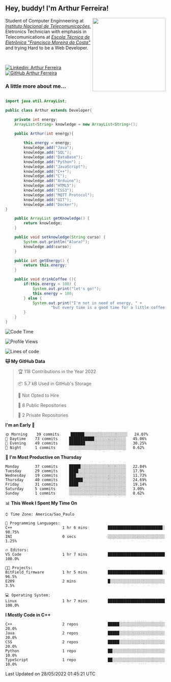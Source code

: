 <h2> Hey, buddy! I'm Arthur Ferreira!</h2>
<img align='right' src="https://media.giphy.com/media/ule4vhcY1xEKQ/giphy.gif" width="230">
<p>Student of Computer Enginneering at  <em><a href="https://inatel.br/home/" target="_blank">Instituto Nacional de Telecomunicações</a></em>, Eletronics Technician with emphasis in Telecomunications at <em><a href="https://www.etefmc.com.br" target="_blank">Escola Técnica de Eletrônica "Francisco Moreira da Costa"</a></em> and trying Hard to be a Web Developer.
</p></br>

[![Linkedin: Arthur Ferreira](https://img.shields.io/badge/-Arthur%20Ferreira%20Silva-blue?style=flat-square&logo=Linkedin&logoColor=white&link=https://www.linkedin.com/in/ArthurFerreiraSilva/)]( www.linkedin.com/in/ArthurFerreiraSilva)
[![GitHub Arthur Ferreira](https://img.shields.io/github/followers/arthur-ngdi?label=follow&style=social)](https://github.com/arthur-ngdi)


### A little more about me...  

``` Java

import java.util.ArrayList;

public class Arthur extends Developer{

    private int energy;
    ArrayList<String> knowledge = new ArrayList<String>();

    public Arthur(int energy){
        
        this.energy = energy;
        knowledge.add("Java");
        knowledge.add("SQL");
        knowledge.add("DataBase");
        knowledge.add("Python") ;
        knowledge.add("JavaScript");
        knowledge.add("C++");
        knowledge.add("C");
        knowledge.add("Arduino");
        knowledge.add("HTML5");
        knowledge.add("CSS3");
        knowledge.add("MQTT Protocol");
        knowledge.add("GIT");
        knowledge.add("Docker");
}

    public ArrayList getKnowledge() {
        return knowledge;
    }

    public void setknowledge(String curso) {
        System.out.println("Alura?");
        knowledge.add(curso);
    }

    public int getEnergy() {
        return this.energy;
    }

    public void drinkCoffee (){
        if(this.energy < 100) {
            System.out.print("let's go!");
            this.energy = 100;
        } else {
            System.out.print("I'm not in need of energy, " +
                    "but every time is a good time for a little coffee!");
        }
    }
}

```
<!--START_SECTION:waka-->
![Code Time](http://img.shields.io/badge/Code%20Time-63%20hrs%2059%20mins-blue)

![Profile Views](http://img.shields.io/badge/Profile%20Views-0-blue)

![Lines of code](https://img.shields.io/badge/From%20Hello%20World%20I%27ve%20Written-12%20Thousand%20lines%20of%20code-blue)

**🐱 My GitHub Data** 

> 🏆 118 Contributions in the Year 2022
 > 
> 📦 5.7 kB Used in GitHub's Storage 
 > 
> 🚫 Not Opted to Hire
 > 
> 📜 8 Public Repositories 
 > 
> 🔑 2 Private Repositories  
 > 
**I'm an Early 🐤** 

```text
🌞 Morning    39 commits     ██████░░░░░░░░░░░░░░░░░░░   24.07% 
🌆 Daytime    73 commits     ███████████░░░░░░░░░░░░░░   45.06% 
🌃 Evening    49 commits     ███████░░░░░░░░░░░░░░░░░░   30.25% 
🌙 Night      1 commits      ░░░░░░░░░░░░░░░░░░░░░░░░░   0.62%

```
📅 **I'm Most Productive on Thursday** 

```text
Monday       37 commits     █████░░░░░░░░░░░░░░░░░░░░   22.84% 
Tuesday      29 commits     ████░░░░░░░░░░░░░░░░░░░░░   17.9% 
Wednesday    19 commits     ███░░░░░░░░░░░░░░░░░░░░░░   11.73% 
Thursday     40 commits     ██████░░░░░░░░░░░░░░░░░░░   24.69% 
Friday       31 commits     ████░░░░░░░░░░░░░░░░░░░░░   19.14% 
Saturday     5 commits      ░░░░░░░░░░░░░░░░░░░░░░░░░   3.09% 
Sunday       1 commits      ░░░░░░░░░░░░░░░░░░░░░░░░░   0.62%

```


📊 **This Week I Spent My Time On** 

```text
⌚︎ Time Zone: America/Sao_Paulo

💬 Programming Languages: 
C++                      1 hr 6 mins         ████████████████████████░   98.75% 
INI                      0 secs              ░░░░░░░░░░░░░░░░░░░░░░░░░   1.25%

🔥 Editors: 
VS Code                  1 hr 7 mins         █████████████████████████   100.0%

🐱‍💻 Projects: 
BitField_firmware        1 hr 5 mins         ████████████████████████░   96.5% 
E209                     2 mins              █░░░░░░░░░░░░░░░░░░░░░░░░   3.5%

💻 Operating System: 
Linux                    1 hr 7 mins         █████████████████████████   100.0%

```

**I Mostly Code in C++** 

```text
C++                      2 repos             █████░░░░░░░░░░░░░░░░░░░░   20.0% 
Java                     2 repos             █████░░░░░░░░░░░░░░░░░░░░   20.0% 
CSS                      2 repos             █████░░░░░░░░░░░░░░░░░░░░   20.0% 
Python                   1 repo              ██░░░░░░░░░░░░░░░░░░░░░░░   10.0% 
TypeScript               1 repo              ██░░░░░░░░░░░░░░░░░░░░░░░   10.0%

```



 Last Updated on 28/05/2022 01:45:21 UTC
<!--END_SECTION:waka-->
